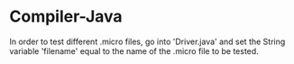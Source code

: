 # Compiler-Java
In order to test different .micro files, go into 'Driver.java' and set the String variable 'filename' equal to the name of the .micro file to be tested.
